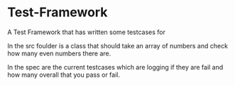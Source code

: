 # Test-Framework
A Test Framework that has written some testcases for  

In the src foulder is a class that should take an array of numbers and check how many even numbers there are.

In the spec are the current testcases which are logging if they are fail and how many overall that you pass or fail.
